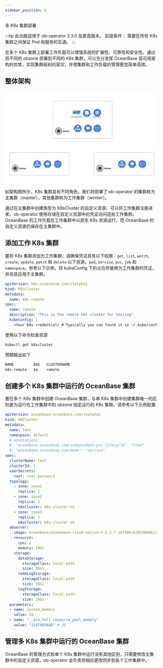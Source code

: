 ```yaml
---
sidebar_position: 6
---
```


多 K8s 集群部署

:::tip
此功能适用于 ob-operator 2.3.0 及更高版本。
前提条件： 需要在所有 K8s 集群之间保证 Pod 和服务的互通。
:::

在多个 K8s 集群上部署工作负载可以增强系统的扩展性、可靠性和安全性。通过将不同的 obzone 部署到不同的 K8s 集群，可以充分发挥 OceanBase 高可用架构的优势，实现集群级别的容灾，并使集群和工作负载的管理更加简单高效。

## 整体架构
![inter-k8s-cluster-architecture](/img/inter-k8s-cluster-architecture.jpg)

如架构图所示，K8s 集群具有不同角色。我们将部署了 ob-operator 的集群称为主集群（master），其他集群称为工作集群（worker）。

通过在主集群中创建类型为 K8sCluster 的自定义资源，可以将工作集群注册进来。ob-operator 使用存储在自定义资源中的凭证访问这些工作集群。OceanBase 的工作负载在工作集群中以原生 K8s 资源运行，而 OceanBase 的自定义资源仍保存在主集群中。

## 添加工作 K8s 集群
要将 K8s 集群添加为工作集群，请确保凭证具有以下权限：`get`, `list`, `watch`, `create`, `update`, `patch` 和 `delete` 以下资源，`pod`, `service`, `pvc`, `job` 和 `namespace`。参考以下示例，将 kubeConfig 下的占位符替换为工作集群的凭证，并将其应用于主集群。
```yaml k8s_cluster.yaml
apiVersion: k8s.oceanbase.com/v1alpha1
kind: K8sCluster
metadata:
  name: k8s-remote
spec:
  name: remote
  description: "This is the remote k8s cluster for testing"
  kubeConfig: |
    <Your K8s credential> # Typically you can found it in ~/.kube/config
```

使用以下命令检查资源
```bash
kubectl get k8scluster
```

预期输出如下
```bash
NAME         AGE   CLUSTERNAME
k8s-remote   1m    remote
```

## 创建多个 K8s 集群中运行的 OceanBase 集群

要在多个 K8s 集群中创建 OceanBase 集群，与单 K8s 集群中创建集群唯一的区别是为运行在工作集群中的 obzone 指定运行的 K8s 集群。请参考以下示例配置

```yaml multi-k8s-cluster.yaml
apiVersion: oceanbase.oceanbase.com/v1alpha1
kind: OBCluster
metadata:
  name: test
  namespace: default
  # annotations:
  #  "oceanbase.oceanbase.com/independent-pvc-lifecycle": "true"
  #  "oceanbase.oceanbase.com/mode": "service"
spec:
  clusterName: test
  clusterId: 1
  userSecrets:
    root: root-password
  topology:
    - zone: zone1
      replica: 1
    - zone: zone2
      replica: 1
      k8sCluster: k8s-cluster-hz
    - zone: zone3
      replica: 1
      k8sCluster: k8s-cluster-sh
  observer:
    image: oceanbase/oceanbase-cloud-native:4.2.1.7-107000162024060611
    resource:
      cpu: 2
      memory: 10Gi
    storage:
      dataStorage:
        storageClass: local-path
        size: 50Gi
      redoLogStorage:
        storageClass: local-path
        size: 50Gi
      logStorage:
        storageClass: local-path
        size: 20Gi
  parameters:
  - name: system_memory
    value: 1G
  - name: "__min_full_resource_pool_memory"
    value: "2147483648" # 2G
```
## 管理多 K8s 集群中运行的 OceanBase 集群
OceanBase 的管理方式和单个 K8s 集群中运行没有其他区别，只需要修改主集群中的自定义资源，ob-operator 会负责将相应更改同步到各个工作集群中。
